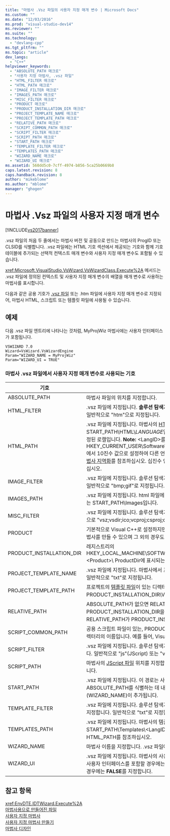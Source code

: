 ```yaml
---
title: "마법사 .Vsz 파일의 사용자 지정 매개 변수 | Microsoft Docs"
ms.custom: ""
ms.date: "12/03/2016"
ms.prod: "visual-studio-dev14"
ms.reviewer: ""
ms.suite: ""
ms.technology: 
  - "devlang-cpp"
ms.tgt_pltfrm: ""
ms.topic: "article"
dev_langs: 
  - "C++"
helpviewer_keywords: 
  - "ABSOLUTE_PATH 매크로"
  - "사용자 지정 마법사, .vsz 파일"
  - "HTML_FILTER 매크로"
  - "HTML_PATH 매크로"
  - "IMAGE_FILTER 매크로"
  - "IMAGES_PATH 매크로"
  - "MISC_FILTER 매크로"
  - "PRODUCT 매크로"
  - "PRODUCT_INSTALLATION_DIR 매크로"
  - "PROJECT_TEMPLATE_NAME 매크로"
  - "PROJECT_TEMPLATE_PATH 매크로"
  - "RELATIVE_PATH 매크로"
  - "SCRIPT_COMMON_PATH 매크로"
  - "SCRIPT_FILTER 매크로"
  - "SCRIPT_PATH 매크로"
  - "START_PATH 매크로"
  - "TEMPLATE_FILTER 매크로"
  - "TEMPLATES_PATH 매크로"
  - "WIZARD_NAME 매크로"
  - "WIZARD_UI 매크로"
ms.assetid: 560dd5c0-7cff-4974-b856-5ca25b0669b8
caps.latest.revision: 8
caps.handback.revision: 8
author: "mikeblome"
ms.author: "mblome"
manager: "ghogen"
---
```

# 마법사 .Vsz 파일의 사용자 지정 매개 변수
[!INCLUDE[vs2017banner](../assembler/inline/includes/vs2017banner.md)]

.vsz 파일의 처음 두 줄에서는 마법사 버전 및 공동으로 만드는 마법사의 ProgID 또는 CLSID를 식별합니다.  .vsz 파일에는 HTML 기호 섹션에서 제공되는 기호와 함께 기호 테이블에 추가되는 선택적 컨텍스트 매개 변수와 사용자 지정 매개 변수도 포함될 수 있습니다.  
  
 <xref:Microsoft.VisualStudio.VsWizard.VsWizardClass.Execute%2A> 메서드는 .vsz 파일에 정의된 컨텍스트 및 사용자 지정 매개 변수의 배열을 매개 변수로 사용하는 마법사를 표시합니다.  
  
 다음과 같은 공용 기호가 [.vsz 파일](../ide/dot-vsz-file-project-control.md) 또는 .htm 파일에 사용자 지정 매개 변수로 지정되어, 마법사 HTML, 스크립트 또는 템플릿 파일에 사용될 수 있습니다.  
  
## 예제  
 다음 .vsz 파일 엔트리에 나타나는 것처럼, MyProjWiz 마법사에는 사용자 인터페이스가 포함됩니다.  
  
```  
VSWIZARD 7.0  
Wizard=VsWizard.VsWizardEngine  
Param="WIZARD_NAME = MyProjWiz"  
Param="WIZARD_UI = TRUE"  
```  
  
### 마법사 .vsz 파일에서 사용자 지정 매개 변수로 사용되는 기호  
  
|기호|정의|  
|--------|--------|  
|ABSOLUTE\_PATH|마법사 파일의 위치를 지정합니다.|  
|HTML\_FILTER|.vsz 파일에 지정됩니다.  **솔루션 탐색기**의 HTML 파일 폴더에 있는 파일 형식을 지정합니다.  일반적으로 "htm"으로 지정됩니다.|  
|HTML\_PATH|.vsz 파일에 지정됩니다.  마법사의 [HTML 파일](../ide/html-files.md) 위치를 지정합니다.  기본적으로 이 위치는 START\_PATH\\HTML\\*LANGUAGE*입니다. 여기서 *LANGUAGE*는 시스템 레지스트리에 지정된 로캘입니다. **Note:**  \<LangID\>를 HKEY\_CURRENT\_USER\\Software\\Microsoft\\VisualStudio\\7.0\\General\\UILanguage에서 10진수 값으로 설정하여 다른 언어를 지정할 수 있습니다.  자세한 내용은 [여러 언어로 마법사 지역화](../ide/localizing-a-wizard-to-multiple-languages.md)를 참조하십시오.  십진수 언어 값 목록은 [다른 언어에 대한 마법사 지원](../ide/wizard-support-for-other-languages.md)을 참조하십시오.|  
|IMAGE\_FILTER|.vsz 파일에 지정됩니다.  솔루션 탐색기의 이미지 파일 폴더에 있는 파일 형식을 지정합니다.  일반적으로 "bmp;gif"로 지정됩니다.|  
|IMAGES\_PATH|.vsz 파일에 지정됩니다.  html 파일에 사용되는 이미지 파일의 위치를 지정합니다.  기본 위치는 START\_PATH\\Images입니다.|  
|MISC\_FILTER|.vsz 파일에 지정됩니다.  솔루션 탐색기의 Misc 폴더에 있는 파일 형식을 지정합니다.  일반적으로 "vsz;vsdir;ico;vcproj;csproj;css;inf"로 지정됩니다.|  
|PRODUCT|기본적으로 Visual C\+\+로 설정하지만, 이 값을 Visual Basic으로 설정하여 Visual Basic 마법사를 만들 수 있으며 그 외의 경우도 가능합니다.|  
|PRODUCT\_INSTALLATION\_DIR|레지스트리의 HKEY\_LOCAL\_MACHINE\\SOFTWARE\\Microsoft\\VisualStudio\\7.0\\Setup\\\<Product\>\\ ProductDir에 표시되는 디렉터리입니다.|  
|PROJECT\_TEMPLATE\_NAME|.vsz 파일에 지정됩니다.  마법사에서 프로젝트를 만드는 데 사용하는 프로젝트 템플릿입니다.  일반적으로 "txt"로 지정됩니다.|  
|PROJECT\_TEMPLATE\_PATH|프로젝트의 [템플릿 파일](../ide/template-files.md)이 있는 디렉터리입니다.  Visual C\+\+인 경우에는 기본값이 PRODUCT\_INSTALLATION\_DIR\\VCWizards입니다.|  
|RELATIVE\_PATH|ABSOLUTE\_PATH가 없으면 RELATIVE\_PATH가 사용됩니다.  이것은 PRODUCT\_INSTALLATION\_DIR을 기준으로 한 상대 경로입니다.  Visual C\+\+에서는 RELATIVE\_PATH가 PRODUCT\_INSTALLATION\_DIR\\VCWizards입니다.|  
|SCRIPT\_COMMON\_PATH|공용 스크립트 파일이 있는, PRODUCT\_INSTALLATION\_DIR를 기준으로 한 상대 경로 디렉터리의 이름입니다.  예를 들어, Visual C\+\+에서는 이 이름이 VCWizards입니다.|  
|SCRIPT\_FILTER|.vsz 파일에 지정됩니다.  솔루션 탐색기의 스크립트 파일 폴더에 있는 파일 형식을 지정합니다.  일반적으로 "js"\(JScript\) 또는 "vbs"\(VBScript\)로 지정됩니다.|  
|SCRIPT\_PATH|마법사의 [JScript 파일](../ide/jscript-file.md) 위치를 지정합니다.  기본적으로 이 위치는 START\_PATH\\Scripts입니다.|  
|START\_PATH|.vsz 파일에 지정됩니다.  이 경로는 사용자가 설정하지 않고, RELATIVE\_PATH 또는 ABSOLUTE\_PATH를 식별하는 데 내부적으로 사용됩니다.  이 값에 마법사 이름\(WIZARD\_NAME\)이 추가됩니다.|  
|TEMPLATE\_FILTER|.vsz 파일에 지정됩니다.  솔루션 탐색기에서 Template Files 폴더에 들어가는 파일 형식을 지정합니다.  일반적으로 "txt"로 지정됩니다.|  
|TEMPLATES\_PATH|.vsz 파일에 지정됩니다.  마법사의 템플릿 파일 위치를 지정합니다.  기본적으로 이 위치는 START\_PATH\\Templates\\\<LangID\>입니다. **Note:**  LangID에 대한 자세한 내용은 HTML\_PATH를 참조하십시오.|  
|WIZARD\_NAME|마법사 이름을 지정합니다.  .vsz 파일에 있으며 나머지 기호에 의해 사용됩니다.|  
|WIZARD\_UI|.vsz 파일에 지정됩니다.  마법사의 사용자 인터페이스 포함 여부를 나타내는 부울 값입니다.  사용자 인터페이스를 포함할 경우에는 **TRUE**를 지정하고 사용자 인터페이스를 포함하지 않을 경우에는 **FALSE**를 지정합니다.|  
  
## 참고 항목  
 <xref:EnvDTE.IDTWizard.Execute%2A>   
 [마법사용으로 만들어진 파일](../ide/files-created-for-your-wizard.md)   
 [사용자 지정 마법사](../ide/custom-wizard.md)   
 [사용자 지정 마법사 만들기](../ide/creating-a-custom-wizard.md)   
 [마법사 디자인](../ide/designing-a-wizard.md)